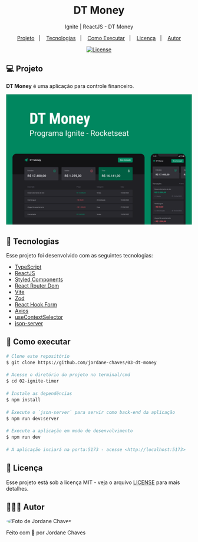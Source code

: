 <h1 align="center">DT Money</h1>
<p align="center">Ignite | ReactJS - DT Money</p>

<p align="center">
  <a href="#-projeto">Projeto</a>&nbsp;&nbsp;&nbsp;|&nbsp;&nbsp;&nbsp;
  <a href="#-tecnologias">Tecnologias</a>&nbsp;&nbsp;&nbsp;|&nbsp;&nbsp;&nbsp;
  <a href="#-como-executar">Como Executar</a>&nbsp;&nbsp;&nbsp;|&nbsp;&nbsp;&nbsp;
  <a href="#-licença">Licença</a>&nbsp;&nbsp;&nbsp;|&nbsp;&nbsp;&nbsp;
  <a href="#-autor">Autor</a>
</p>

<p align="center">
  <a href="https://github.com/jordane-chaves/food-explorer-frontend/blob/main/LICENSE">
    <img alt="License" src="https://img.shields.io/static/v1?label=license&message=MIT&color=49AA26&labelColor=000000">
  </a>
</p>

## 💻 Projeto

**DT Money** é uma aplicação para controle financeiro.

<p align="center">
  <img alt="Visualização da aplicação" src="./.github/preview.png" />
</p>

## 🚀 Tecnologias

Esse projeto foi desenvolvido com as seguintes tecnologias:

- [TypeScript](https://www.typescriptlang.org/)
- [ReactJS](https://react.dev/)
- [Styled Components](https://styled-components.com/)
- [React Router Dom](https://reactrouter.com/)
- [Vite](https://vitejs.dev/)
- [Zod](https://zod.dev/)
- [React Hook Form](https://www.react-hook-form.com/)
- [Axios](https://axios-http.com/)
- [useContextSelector](https://github.com/dai-shi/use-context-selector)
- [json-server](https://github.com/typicode/json-server)

## 🎲 Como executar

```bash
# Clone este repositório
$ git clone https://github.com/jordane-chaves/03-dt-money

# Acesse o diretório do projeto no terminal/cmd
$ cd 02-ignite-timer

# Instale as dependências
$ npm install

# Execute o `json-server` para servir como back-end da aplicação
$ npm run dev:server

# Execute a aplicação em modo de desenvolvimento
$ npm run dev

# A aplicação inciará na porta:5173 - acesse <http://localhost:5173>
```

## 📝 Licença

Esse projeto está sob a licença MIT - veja o arquivo [LICENSE](https://github.com/jordane-chaves/03-dt-money/blob/main/LICENSE) para mais detalhes.

## 👨🏻‍💻 Autor

<img
  style="border-radius:50%;"
  src="https://avatars.githubusercontent.com/jordane-chaves"
  width="100px;"
  title="Foto de Jordane Chaves"
  alt="Foto de Jordane Chaves"
/>

Feito com 💜 por Jordane Chaves